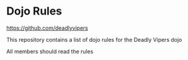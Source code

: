 Dojo Rules
==========
https://github.com/deadlyvipers

This repository contains a list of dojo rules for the Deadly Vipers dojo

All members should read the rules